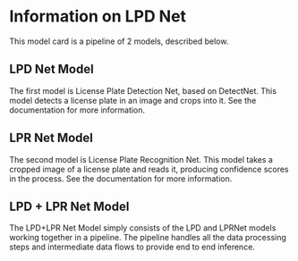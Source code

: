 # Information on LPD Net

This model card is a pipeline of 2 models, described below.

## LPD Net Model

The first model is License Plate Detection Net, based on DetectNet. This model detects a license plate in an image and crops into it. See the documentation for more information.

## LPR Net Model

The second model is License Plate Recognition Net. This model takes a cropped image of a license plate and reads it, producing confidence scores in the process. See the documentation for more information.

## LPD + LPR Net Model

The LPD+LPR Net Model simply consists of the LPD and LPRNet models working together in a pipeline. The pipeline handles all the data processing steps and intermediate data flows to provide end to end inference.
